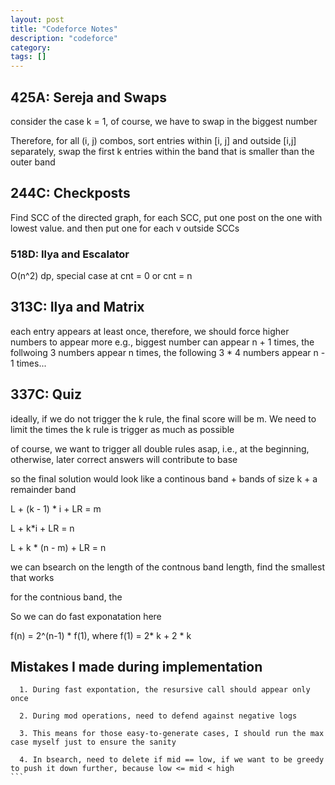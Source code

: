 ```yaml
---
layout: post
title: "Codeforce Notes"
description: "codeforce"
category: 
tags: []
---
```


425A: Sereja and Swaps
--------
consider the case k = 1, of course, we have to swap in the biggest number

Therefore, for all (i, j) combos, sort entries within [i, j] and outside [i,j] separately, swap the first k entries within the band that is
smaller than the outer band


244C: Checkposts
--------
Find SCC of the directed graph, for each SCC, put one post on the one with lowest value. and then put one for each v outside SCCs


### 518D:  Ilya and Escalator
O(n^2) dp, special case at cnt = 0 or cnt = n



313C: Ilya and Matrix
---------
each entry appears at least once, therefore, we should force higher numbers to appear more
e.g., biggest number can appear n + 1 times, the follwoing 3 numbers appear n times, the following 3 * 4 numbers appear n - 1 times... 


337C: Quiz
---------
ideally, if we do not trigger the k rule, the final score will be m. We need to limit the times the k rule is trigger as much as possible

of course, we want to trigger all double rules asap, i.e., at the beginning, otherwise, later correct answers will contribute to base

so the final solution would look like
a continous band + bands of size k + a remainder band

L + (k - 1) * i + LR = m 

L + k*i + LR = n

L + k * (n - m) + LR = n

we can bsearch on the length of the contnous band length, find the smallest that works 

for the contnious band, the 

So we can do fast exponatation here

f(n) = 2^(n-1) * f(1), where f(1) = 2* k + 2 * k

Mistakes I made during implementation
--------
````
  1. During fast expontation, the resursive call should appear only once

  2. During mod operations, need to defend against negative logs 

  3. This means for those easy-to-generate cases, I should run the max case myself just to ensure the sanity

  4. In bsearch, need to delete if mid == low, if we want to be greedy to push it down further, because low <= mid < high 
```

